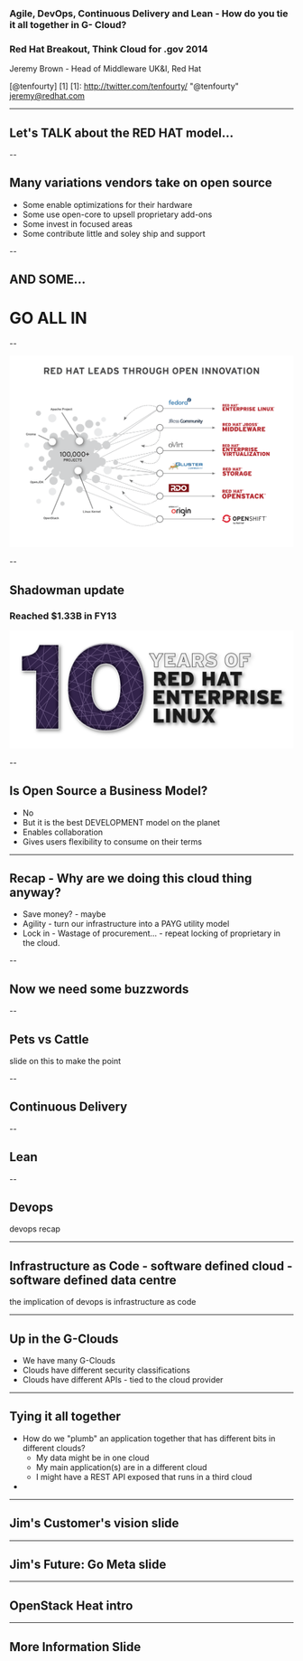 
### Agile, DevOps, Continuous Delivery and Lean - How do you tie it all together in G- Cloud?
### Red Hat Breakout, Think Cloud for .gov 2014
Jeremy Brown - Head of Middleware UK&I, Red Hat

[@tenfourty] [1]
[1]: http://twitter.com/tenfourty/ "@tenfourty"
<jeremy@redhat.com>

---

## Let's TALK about the RED HAT model...

--

## Many variations vendors take on open source

* Some enable optimizations for their hardware <!-- .element: class="fragment" data-fragment-index="1" -->
* Some use open-core to upsell proprietary add-ons <!-- .element: class="fragment" data-fragment-index="2" -->
* Some invest in focused areas <!-- .element: class="fragment" data-fragment-index="3" -->
* Some contribute little and soley ship and support <!-- .element: class="fragment" data-fragment-index="4" -->

--

## AND SOME...
# GO ALL IN <!-- .element: class="fragment" data-fragment-index="1" -->

--

![Red Hat Leads Through Open Innovation](img/rht-lifecycle.png) <!-- .element: class="noshadow" fullscreen-size="contain" -->

--

## Shadowman update
### Reached $1.33B in FY13 <!-- .element: class="fragment highlight-red" -->

![10 Years of RHEL](img/RHEL_10year-02.png) <!-- .element: class="noshadow" -->

--

## Is Open Source a Business Model?

* No <!-- .element: class="fragment" data-fragment-index="1" -->
* But it is the best DEVELOPMENT model on the planet <!-- .element: class="fragment" data-fragment-index="2" -->
* Enables collaboration <!-- .element: class="fragment" data-fragment-index="3" -->
* Gives users flexibility to consume on their terms <!-- .element: class="fragment" data-fragment-index="4" -->

---

## Recap - Why are we doing this cloud thing anyway?

* Save money? - maybe
* Agility - turn our infrastructure into a PAYG utility model
* Lock in - Wastage of procurement... - repeat locking of proprietary in the cloud.

--

## Now we need some buzzwords

--

## Pets vs Cattle

slide on this to make the point

--

## Continuous Delivery

--

## Lean

--

## Devops

devops recap

---

## Infrastructure as Code - software defined cloud - software defined data centre

the implication of devops is infrastructure as code

---

## Up in the G-Clouds

* We have many G-Clouds
* Clouds have different security classifications
* Clouds have different APIs - tied to the cloud provider

---

## Tying it all together

* How do we "plumb" an application together that has different bits in different clouds?
	* My data might be in one cloud
	* My main application(s) are in a different cloud
	* I might have a REST API exposed that runs in a third cloud
* 

---

## Jim's Customer's vision slide

---

## Jim's Future: Go Meta slide

---

## OpenStack Heat intro

---

## More Information Slide

